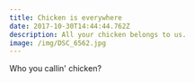 ```yaml
---
title: Chicken is everywhere
date: 2017-10-30T14:44:44.762Z
description: All your chicken belongs to us.
image: /img/DSC_6562.jpg
---
```

Who you callin' chicken?
